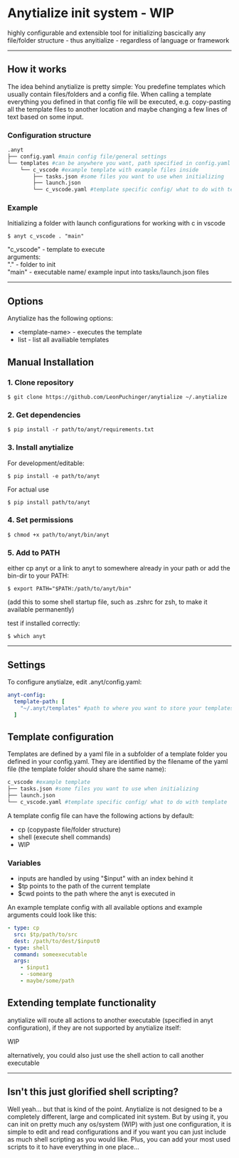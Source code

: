 # Anytialize init system - WIP

highly configurable and extensible tool for initializing bascically any file/folder structure - thus anyitialize - regardless of language or framework

---

## How it works

The idea behind anytialize is pretty simple: You predefine templates which usually contain files/folders and a config file. When calling a template everything you defined in that config file will be executed, e.g. copy-pasting all the template files to another location and maybe changing a few lines of text based on some input. 

### Configuration structure
```bash
.anyt
├── config.yaml #main config file/general settings
└── templates #can be anywhere you want, path specified in config.yaml
    └── c_vscode #example template with example files inside
        ├── tasks.json #some files you want to use when initializing
        ├── launch.json
        └── c_vscode.yaml #template specific config/ what to do with template
```

### Example

Initializing a folder with launch configurations for working with c in vscode
```shell
$ anyt c_vscode . "main"
```
"c_vscode"  - template to execute  
arguments:  
"."         - folder to init  
"main"      - executable name/ example input into tasks/launch.json files

---

## Options

Anytialize has the following options:
* \<template-name\> - executes the template
* list - list all availiable templates

## Manual Installation

### 1. Clone repository

```shell
$ git clone https://github.com/LeonPuchinger/anytialize ~/.anytialize
```

### 2. Get dependencies

```shell
$ pip install -r path/to/anyt/requirements.txt
```

### 3. Install anytialize

For development/editable:

```shell
$ pip install -e path/to/anyt
```

For actual use

```shell
$ pip install path/to/anyt
```

### 4. Set permissions
```shell
$ chmod +x path/to/anyt/bin/anyt
```

### 5. Add to PATH

either cp anyt or a link to anyt to somewhere already in your path or add the bin-dir to your PATH:

```shell
$ export PATH="$PATH:/path/to/anyt/bin"
```
(add this to some shell startup file, such as .zshrc for zsh, to make it available permanently)

test if installed correctly:
```shell
$ which anyt
```

---

## Settings

To configure anytialze, edit .anyt/config.yaml:
```yaml
anyt-config:
  template-path: [
    "~/.anyt/templates" #path to where you want to store your templates
  ]
```

## Template configuration

Templates are defined by a yaml file in a subfolder of a template folder you defined in your config.yaml. They are identified by the filename of the yaml file (the template folder should share the same name):

```bash
c_vscode #example template
├── tasks.json #some files you want to use when initializing
├── launch.json
└── c_vscode.yaml #template specific config/ what to do with template
```

A template config file can have the following actions by default:
* cp (copypaste file/folder structure)
* shell (execute shell commands)
* WIP

### Variables

* inputs are handled by using "$input" with an index behind it
* $tp points to the path of the current template
* $cwd points to the path where the anyt is executed in

An example template config with all available options and example arguments could look like this:

```yaml
- type: cp
  src: $tp/path/to/src
  dest: /path/to/dest/$input0
- type: shell
  command: someexecutable
  args:
    - $input1
    - -somearg
    - maybe/some/path
```

## Extending template functionality

anytialize will route all actions to another executable (specified in anyt configuration), if they are not supported by anytialize itself:

WIP

alternatively, you could also just use the shell action to call another executable 

---

## Isn't this just glorified shell scripting?

Well yeah... but that is kind of the point. Anytialize is not designed to be a completely different, large and complicated init system. But by using it, you can init on pretty much any os/system (WIP) with just one configuration, it is simple to edit and read configurations and if you want you can just include as much shell scripting as you would like. Plus, you can add your most used scripts to it to have everything in one place...
